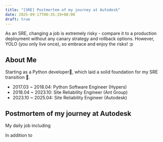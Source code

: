 ```yaml
---
title: "[SRE] Postmortem of my journey at Autodesk"
date: 2025-09-17T00:35:19+08:00
draft: true
---
```


As an SRE, changing a job is extremely risky - compare it to a production deployment without any canary strategy and rollback options. However, YOLO (you only live once), so embrace and enjoy the risks! :p

## About Me
Starting as a Python developer🐍, which laid a solid foundation for my SRE transition 🚒.

- 2017.03 ~ 2018.04: Python Software Engineer (Hypers)
- 2018.04 ~ 2023.10: Site Reliability Engineer (Ant Group)
- 2023.10 ~ 2025.04: Site Reliability Engineer (Autodesk)

## Postmortem of my journey at Autodesk
My daily job including 

In addition to 
